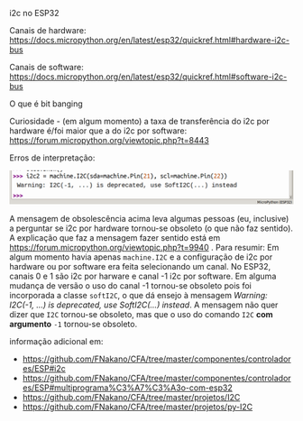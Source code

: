 i2c no ESP32

Canais de hardware: https://docs.micropython.org/en/latest/esp32/quickref.html#hardware-i2c-bus

Canais de software: https://docs.micropython.org/en/latest/esp32/quickref.html#software-i2c-bus

O que é bit banging

Curiosidade - (em algum momento) a taxa de transferência do i2c por hardware é/foi maior que a do i2c por software: https://forum.micropython.org/viewtopic.php?t=8443

Erros de interpretação:
  
![Foto mensagem de erro](./Captura%20de%20tela%20de%202024-10-11%2017-25-06.png)

A mensagem de obsolescência acima leva algumas pessoas (eu, inclusive) a perguntar se i2c por hardware tornou-se obsoleto (o que não faz sentido). A explicação que faz a mensagem fazer sentido está em https://forum.micropython.org/viewtopic.php?t=9940 . Para resumir: Em algum momento havia apenas `machine.I2C` e a configuração de i2c por hardware ou por software era feita selecionando um canal. No ESP32, canais 0 e 1 são i2c por harware e canal -1 i2c por software. Em alguma mudança de versão o uso do canal -1 tornou-se obsoleto pois foi incorporada a classe `softI2C`, o que dá ensejo à mensagem *Warning: I2C(-1, ...) is deprecated, use SoftI2C(...) instead*. A mensagem não quer dizer que `I2C` tornou-se obsoleto, mas que o uso do comando `I2C` **com argumento** `-1` tornou-se obsoleto.

informação adicional em:

- https://github.com/FNakano/CFA/tree/master/componentes/controladores/ESP#i2c
- https://github.com/FNakano/CFA/tree/master/componentes/controladores/ESP#multiprograma%C3%A7%C3%A3o-com-esp32
- https://github.com/FNakano/CFA/tree/master/projetos/I2C
- https://github.com/FNakano/CFA/tree/master/projetos/py-I2C
